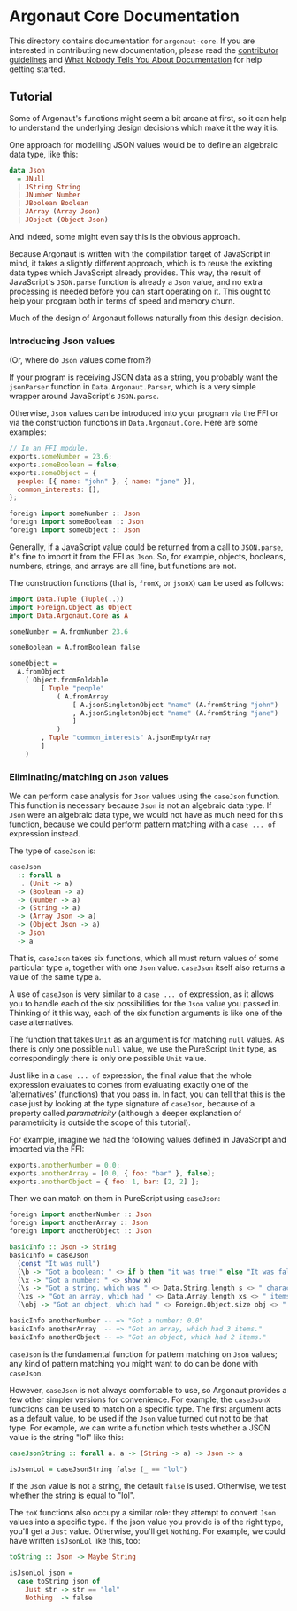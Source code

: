 # Argonaut Core Documentation

This directory contains documentation for `argonaut-core`. If you are interested in contributing new documentation, please read the [contributor guidelines](../CONTRIBUTING.md) and [What Nobody Tells You About Documentation](https://documentation.divio.com) for help getting started.

## Tutorial

Some of Argonaut's functions might seem a bit arcane at first, so it can help to understand the underlying design decisions which make it the way it is.

One approach for modelling JSON values would be to define an algebraic data type, like this:

```purs
data Json
  = JNull
  | JString String
  | JNumber Number
  | JBoolean Boolean
  | JArray (Array Json)
  | JObject (Object Json)
```

And indeed, some might even say this is the obvious approach.

Because Argonaut is written with the compilation target of JavaScript in mind, it takes a slightly different approach, which is to reuse the existing data types which JavaScript already provides. This way, the result of JavaScript's `JSON.parse` function is already a `Json` value, and no extra processing is needed before you can start operating on it. This ought to help your program both in terms of speed and memory churn.

Much of the design of Argonaut follows naturally from this design decision.

### Introducing Json values

(Or, where do `Json` values come from?)

If your program is receiving JSON data as a string, you probably want the `jsonParser` function in `Data.Argonaut.Parser`, which is a very simple wrapper around JavaScript's `JSON.parse`.

Otherwise, `Json` values can be introduced into your program via the FFI or via the construction functions in `Data.Argonaut.Core`. Here are some examples:

```js
// In an FFI module.
exports.someNumber = 23.6;
exports.someBoolean = false;
exports.someObject = {
  people: [{ name: "john" }, { name: "jane" }],
  common_interests: [],
};
```

```purs
foreign import someNumber :: Json
foreign import someBoolean :: Json
foreign import someObject :: Json
```

Generally, if a JavaScript value could be returned from a call to `JSON.parse`, it's fine to import it from the FFI as `Json`. So, for example, objects, booleans, numbers, strings, and arrays are all fine, but functions are not.

The construction functions (that is, `fromX`, or `jsonX`) can be used as follows:

```purs
import Data.Tuple (Tuple(..))
import Foreign.Object as Object
import Data.Argonaut.Core as A

someNumber = A.fromNumber 23.6

someBoolean = A.fromBoolean false

someObject =
  A.fromObject
    ( Object.fromFoldable
        [ Tuple "people"
            ( A.fromArray
                [ A.jsonSingletonObject "name" (A.fromString "john")
                , A.jsonSingletonObject "name" (A.fromString "jane")
                ]
            )
        , Tuple "common_interests" A.jsonEmptyArray
        ]
    )
```

### Eliminating/matching on `Json` values

We can perform case analysis for `Json` values using the `caseJson` function. This function is necessary because `Json` is not an algebraic data type. If `Json` were an algebraic data type, we would not have as much need for this function, because we could perform pattern matching with a `case ... of` expression instead.

The type of `caseJson` is:

```purs
caseJson
  :: forall a
   . (Unit -> a)
  -> (Boolean -> a)
  -> (Number -> a)
  -> (String -> a)
  -> (Array Json -> a)
  -> (Object Json -> a)
  -> Json
  -> a
```

That is, `caseJson` takes six functions, which all must return values of some particular type `a`, together with one `Json` value. `caseJson` itself also returns a value of the same type `a`.

A use of `caseJson` is very similar to a `case ... of` expression, as it allows you to handle each of the six possibilities for the `Json` value you passed in. Thinking of it this way, each of the six function arguments is like one of the case alternatives.

The function that takes `Unit` as an argument is for matching `null` values. As there is only one possible `null` value, we use the PureScript `Unit` type, as correspondingly there is only one possible `Unit` value.

Just like in a `case ... of` expression, the final value that the whole expression evaluates to comes from evaluating exactly one of the 'alternatives' (functions) that you pass in. In fact, you can tell that this is the case just by looking at the type signature of `caseJson`, because of a property called _parametricity_ (although a deeper explanation of parametricity is outside the scope of this tutorial).

For example, imagine we had the following values defined in JavaScript and imported via the FFI:

```js
exports.anotherNumber = 0.0;
exports.anotherArray = [0.0, { foo: "bar" }, false];
exports.anotherObject = { foo: 1, bar: [2, 2] };
```

Then we can match on them in PureScript using `caseJson`:

```purs
foreign import anotherNumber :: Json
foreign import anotherArray :: Json
foreign import anotherObject :: Json

basicInfo :: Json -> String
basicInfo = caseJson
  (const "It was null")
  (\b -> "Got a boolean: " <> if b then "it was true!" else "It was false.")
  (\x -> "Got a number: " <> show x)
  (\s -> "Got a string, which was " <> Data.String.length s <> " characters long.")
  (\xs -> "Got an array, which had " <> Data.Array.length xs <> " items.")
  (\obj -> "Got an object, which had " <> Foreign.Object.size obj <> " items.")
```

```purs
basicInfo anotherNumber -- => "Got a number: 0.0"
basicInfo anotherArray  -- => "Got an array, which had 3 items."
basicInfo anotherObject -- => "Got an object, which had 2 items."
```

`caseJson` is the fundamental function for pattern matching on `Json` values; any kind of pattern matching you might want to do can be done with `caseJson`.

However, `caseJson` is not always comfortable to use, so Argonaut provides a few other simpler versions for convenience. For example, the `caseJsonX` functions can be used to match on a specific type. The first argument acts as a default value, to be used if the `Json` value turned out not to be that type. For example, we can write a function which tests whether a JSON value is the string "lol" like this:

```purs
caseJsonString :: forall a. a -> (String -> a) -> Json -> a

isJsonLol = caseJsonString false (_ == "lol")
```

If the `Json` value is not a string, the default `false` is used. Otherwise, we test whether the string is equal to "lol".

The `toX` functions also occupy a similar role: they attempt to convert `Json` values into a specific type. If the json value you provide is of the right type, you'll get a `Just` value. Otherwise, you'll get `Nothing`. For example, we could have written `isJsonLol` like this, too:

```purs
toString :: Json -> Maybe String

isJsonLol json =
  case toString json of
    Just str -> str == "lol"
    Nothing  -> false
```
